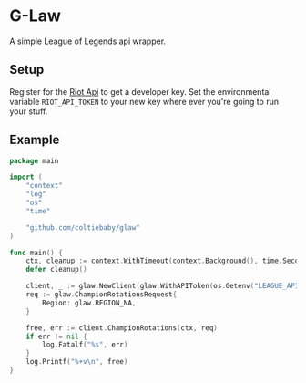 # G-Law

A simple League of Legends api wrapper.

## Setup

Register for the [Riot Api](https://developer.games.com/) to get a developer key.
Set the environmental variable `RIOT_API_TOKEN` to your new key where ever you're going
to run your stuff.

## Example
```go
package main

import (
	"context"
	"log"
	"os"
	"time"

	"github.com/coltiebaby/glaw"
)

func main() {
	ctx, cleanup := context.WithTimeout(context.Background(), time.Second*3)
	defer cleanup()

	client, _ := glaw.NewClient(glaw.WithAPIToken(os.Getenv("LEAGUE_API_KEY")))
	req := glaw.ChampionRotationsRequest{
		Region: glaw.REGION_NA,
	}

	free, err := client.ChampionRotations(ctx, req)
	if err != nil {
		log.Fatalf("%s", err)
	}
	log.Printf("%+v\n", free)
}
```
